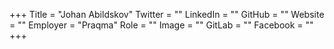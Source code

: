 +++
Title = "Johan Abildskov"
Twitter = ""
LinkedIn = ""
GitHub = ""
Website = ""
Employer = "Praqma"
Role = ""
Image = ""
GitLab = ""
Facebook = ""
+++
